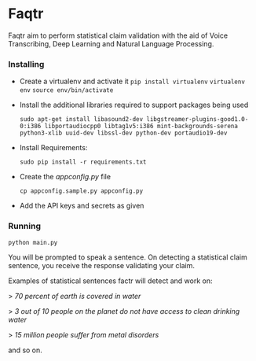 # Faqtr

Faqtr aim to perform statistical claim validation with the aid of Voice Transcribing, Deep Learning and Natural Language Processing.

### Installing

* Create a virtualenv and activate it
    `pip install virtualenv`
    `virtualenv env`
    `source env/bin/activate`

* Install the additional libraries required to support packages being used

  ```
  sudo apt-get install libasound2-dev libgstreamer-plugins-good1.0-0:i386 libportaudiocpp0 libtag1v5:i386 mint-backgrounds-serena python3-xlib uuid-dev libssl-dev python-dev portaudio19-dev
  ```

* Install Requirements:

	`sudo pip install -r requirements.txt`

* Create the *appconfig.py* file

    `cp appconfig.sample.py appconfig.py`

* Add the API keys and secrets as given

### Running

`python main.py`

You will be prompted to speak a sentence. On detecting a statistical claim sentence, you receive the response validating your claim.

Examples of statistical sentences factr will detect and work on:

\> *70 percent of earth is covered in water*

\> *3 out of 10 people on the planet do not have access to clean drinking water*

\> *15 million people suffer from metal disorders*

and so on.